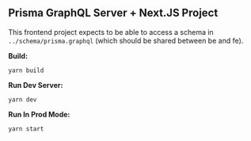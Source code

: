 Prisma GraphQL Server + Next.JS Project
---------------------------------------

This frontend project expects to be able to access a schema in `../schema/prisma.graphql` (which should be shared between be and fe).

**Build:**

```yarn build```

**Run Dev Server:**

```yarn dev```

**Run In Prod Mode:**

```yarn start```
